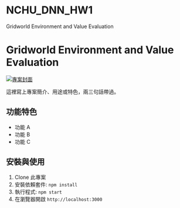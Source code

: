 # NCHU_DNN_HW1
Gridworld Environment and Value Evaluation
# Gridworld Environment and Value Evaluation

[![專案封面](https://example.com/cover.png)](https://example.com)

這裡寫上專案簡介、用途或特色，兩三句話帶過。

## 功能特色
- 功能 A
- 功能 B
- 功能 C

## 安裝與使用
1. Clone 此專案
2. 安裝依賴套件: `npm install`
3. 執行程式: `npm start`
4. 在瀏覽器開啟 `http://localhost:3000`

